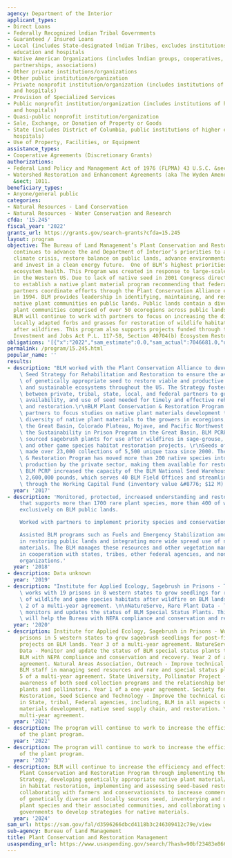 ```yaml
---
agency: Department of the Interior
applicant_types:
- Direct Loans
- Federally Recognized lndian Tribal Governments
- Guaranteed / Insured Loans
- Local (includes State-designated lndian Tribes, excludes institutions of higher
  education and hospitals
- Native American Organizations (includes lndian groups, cooperatives, corporations,
  partnerships, associations)
- Other private institutions/organizations
- Other public institution/organization
- Private nonprofit institution/organization (includes institutions of higher education
  and hospitals)
- Provision of Specialized Services
- Public nonprofit institution/organization (includes institutions of higher education
  and hospitals)
- Quasi-public nonprofit institution/organization
- Sale, Exchange, or Donation of Property or Goods
- State (includes District of Columbia, public institutions of higher education and
  hospitals)
- Use of Property, Facilities, or Equipment
assistance_types:
- Cooperative Agreements (Discretionary Grants)
authorizations:
- Federal Land Policy and Management Act of 1976 (FLPMA) 43 U.S.C. &sect; §1737 (b).
- Watershed Restoration and Enhancement Agreements (aka The Wyden Amendment) 16 U.S.C.
  &sect; 1011.
beneficiary_types:
- Anyone/general public
categories:
- Natural Resources - Land Conservation
- Natural Resources - Water Conservation and Research
cfda: '15.245'
fiscal_year: '2022'
grants_url: https://grants.gov/search-grants?cfda=15.245
layout: program
objective: The Bureau of Land Management’s Plant Conservation and Restoration Program
  continues to advance the and Department of Interior’s priorities to address the
  climate crisis, restore balance on public lands, advance environmental justice,
  and invest in a clean energy future.  One of BLM’s highest priorities is to promote
  ecosystem health. This Program was created in response to large-scale wildfires
  in the Western US. Due to lack of native seed in 2001 Congress directed the BLM
  to establish a native plant material program recommending that federal and non-federal
  partners coordinate efforts through the Plant Conservation Alliance established
  in 1994. BLM provides leadership in identifying, maintaining, and restoring Western
  native plant communities on public lands. Public lands contain a diversity of native
  plant communities comprised of over 50 ecoregions across public lands. In the future,
  BLM will continue to work with partners to focus on increasing the diversity of
  locally adapted forbs and grasses for restoration of wildlife habitat and rehabilitation
  after wildfires. This program also supports projects funded through the Infrastructure
  Investment and Jobs Act P.L. 117-58, Section 40704(b) Ecosystem Restoration.
obligations: '[{"x":"2022","sam_estimate":0.0,"sam_actual":7046681.0,"usa_spending_actual":8163210.81},{"x":"2023","sam_estimate":3500000.0,"sam_actual":9038627.38,"usa_spending_actual":15246868.01},{"x":"2024","sam_estimate":3500000.0,"sam_actual":0.0,"usa_spending_actual":18653575.14}]'
permalink: /program/15.245.html
popular_name: ''
results:
- description: "BLM worked with the Plant Conservation Alliance to develop The National\
    \ Seed Strategy for Rehabilitation and Restoration to ensure the availability\
    \ of genetically appropriate seed to restore viable and productive plant communities\
    \ and sustainable ecosystems throughout the US. The Strategy fosters collaboration\
    \ between private, tribal, state, local, and federal partners to guide the development,\
    \ availability, and use of seed needed for timely and effective rehabilitation\
    \ and restoration.\r\nBLM Plant Conservation & Restoration Program works with\
    \ partners to focus studies on native plant materials development to get more\
    \ diversity of native plant materials to the growers in ecoregions, including\
    \ the Great Basin, Colorado Plateau, Mojave, and Pacific Northwest. Working with\
    \ the Sustainability in Prison Program in the Great Basin, BLM PCRP grows locally\
    \ sourced sagebrush plants for use after wildfires in sage-grouse, mule deer,\
    \ and other game species habitat restoration projects. \r\nSeeds of Success has\
    \ made over 23,000 collections of 5,500 unique taxa since 2000. The Plant Conservation\
    \ & Restoration Program has moved more than 200 native species into commercial\
    \ production by the private sector, making them available for restoration projects.\
    \ BLM PCRP increased the capacity of the BLM National Seed Warehouse System to\
    \ 2,600,000 pounds, which serves 40 BLM Field Offices and streamlines seed procurement\
    \ through the Working Capital Fund (inventory value &#8776; $12 M)."
  year: '2017'
- description: 'Monitored, protected, increased understanding and restored habitat
    that supports more than 1700 rare plant species, more than 400 of which are found
    exclusively on BLM public lands.

    Worked with partners to implement priority species and conservation actions.

    Assisted BLM programs such as Fuels and Emergency Stabilization and  Restoration
    in restoring public lands and integrating more wide spread use of native plant
    materials. The BLM manages these resources and other vegetation management activities
    in cooperation with states, tribes, other federal agencies, and non-governmental
    organizations.'
  year: '2018'
- description: Data unknown
  year: '2019'
- description: "Institute for Applied Ecology, Sagebrush in Prisons - This project\
    \ works with 19 prisons in 8 western states to grow seedlings for restoration\
    \ of wildlife and game species habitats after wildfire on BLM lands. This is year\
    \ 2 of a multi-year agreement. \n\nNatureServe, Rare Plant Data - This project\
    \ monitors and updates the status of BLM Special Status Plants. This information\
    \ will help the Bureau with NEPA compliance and conservation and recovery."
  year: '2020'
- description: Institute for Applied Ecology, Sagebrush in Prisons - Work with 10
    prisons in 5 western states to grow sagebrush seedlings for post-fire restoration
    projects on BLM lands. Year 3 of a multi-year agreement. NatureServe, Rare Plant
    Data - Monitor and update the status of BLM special status plants to assist the
    BLM with NEPA compliance and conservation and recovery. Year 2 of a multi-year
    agreement. Natural Areas Association, Outreach - Improve technical capacity of
    BLM staff in managing seed resources and rare and special status plants. Year
    5 of a multi-year agreement. State University, Pollinator Project - Raise the
    awareness of both seed collection programs and the relationship between native
    plants and pollinators. Year 1 of a one-year agreement. Society for Ecological
    Restoration, Seed Science and Technology - Improve the technical capacity of staff
    in State, tribal, Federal agencies, including, BLM in all aspects of native plant
    materials development, native seed supply chain, and restoration. Year 1 of a
    multi-year agreement.
  year: '2021'
- description: The program will continue to work to increase the efficiency and effectiveness
    of the plant program.
  year: '2022'
- description: The program will continue to work to increase the efficiency and effectiveness
    of the plant program.
  year: '2023'
- description: BLM will continue to increase the efficiency and effectiveness of the
    Plant Conservation and Restoration Program through implementing the National Seed
    Strategy, developing genetically appropriate native plant material/seed for use
    in habitat restoration, implementing and assessing seed-based restoration techniques/efforts,
    collaborating with farmers and conservationists to increase commercial availability
    of genetically diverse and locally sources seed, inventorying and monitoring rare
    plant species and their associated communities, and collaborating with Tribal
    governments to develop strategies for native materials.
  year: '2024'
sam_url: https://sam.gov/fal/d3596266dbcd4118b3c246309412c79e/view
sub-agency: Bureau of Land Management
title: Plant Conservation and Restoration Management
usaspending_url: https://www.usaspending.gov/search/?hash=90bf23483e866d503841a127b862160e
---
```

